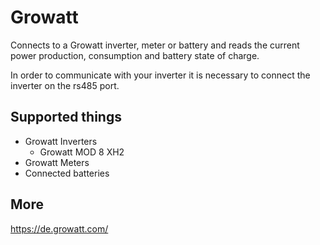 # Growatt

Connects to a Growatt inverter, meter or battery and reads the current power production, consumption and battery state of charge.

In order to communicate with your inverter it is necessary to connect the inverter on the rs485 port.

## Supported things

* Growatt Inverters
  * Growatt MOD 8 XH2
* Growatt Meters
* Connected batteries

## More

https://de.growatt.com/

